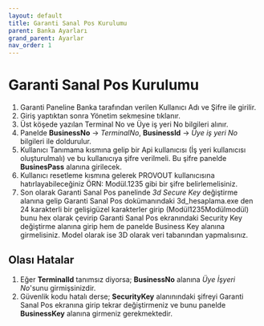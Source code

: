 ```yaml
---
layout: default
title: Garanti Sanal Pos Kurulumu
parent: Banka Ayarları
grand_parent: Ayarlar
nav_order: 1
---
```


# Garanti Sanal Pos Kurulumu

1. Garanti Paneline Banka tarafından verilen Kullanıcı Adı ve Şifre ile girilir.
2. Giriş yaptıktan sonra Yönetim sekmesine tıklanır.
3. Üst köşede yazılan Terminal No ve Üye iş yeri No bilgileri alınır.
4. Panelde **BusinessNo** -> _TerminalNo_, **BusinessId** -> _Üye iş yeri No_ bilgileri ile doldurulur.
5. Kullanıcı Tanımama kısmına gelip bir Api kullanıcısı (İş yeri kullanıcısı oluşturulmalı) ve bu kullanıcıya şifre verilmeli. Bu şifre panelde **BusinesPass** alanına girilecek.
6. Kullanıcı resetleme kısmına gelerek PROVOUT kullanıcısına hatırlayabileceğiniz ÖRN: Modül.1235 gibi bir şifre belirlemelisiniz.
7. Son olarak Garanti Sanal Pos panelinde _3d Secure Key_ değiştirme alanına gelip Garanti Sanal Pos dokümanındaki 3d\_hesaplama.exe den 24 karakterli bir gelişigüzel karakterler girip (Modül1235Modülmodül) bunu hex olarak çevirip Garanti Sanal Pos ekranındaki Security Key değiştirme alanına girip hem de panelde Business Key alanına girmelisiniz. Model olarak ise 3D olarak veri tabanından yapmalısınız.

## Olası Hatalar

1. Eğer **TerminalId** tanımsız diyorsa; **BusinessNo** alanına _Üye İşyeri No_&#39;sunu girmişsinizdir.
2. Güvenlik kodu hatalı derse; **SecurityKey** alanınındaki şifreyi Garanti Sanal Pos ekranına girip tekrar değiştirmeniz ve bunu panelde **BusinessKey** alanına girmeniz gerekmektedir.